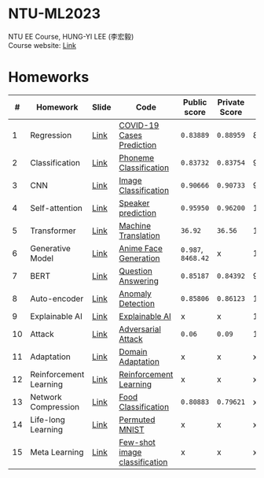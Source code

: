 # NTU-ML2023
NTU EE Course, HUNG-YI LEE (李宏毅)  
Course website: [Link](https://speech.ee.ntu.edu.tw/~hylee/ml/2023-spring.php)

# Homeworks
|#|Homework|Slide|Code|Public score|Private Score|Score|
|-|-|-|-|-|-|-|
|1|Regression|[Link](HW1/HW01.pdf)|[COVID-19 Cases Prediction](HW1/homework1.ipynb)|`0.83889`|`0.88959`|8|
|2|Classification|[Link](HW2/HW02.pdf)|[Phoneme Classification](HW2/homework2_1.ipynb)|`0.83732`|`0.83754`|9|
|3|CNN|[Link](HW3/HW03.pdf)|[Image Classification](HW3/homework3.ipynb)|`0.90666`|`0.90733`|9.6|
|4|Self-attention|[Link](HW4/HW04.pdf)|[Speaker prediction](HW4/homework4.ipynb)|`0.95950`|`0.96200`|10|
|5|Transformer|[Link](HW5/HW05.pdf)|[Machine Translation](HW5/homework5.ipynb)|`36.92`|`36.56`|10+0.5([report](HW6/hw6_report.pdf))|
|6|Generative Model|[Link](HW6/HW06.pdf)|[Anime Face Generation](HW6/homework6.ipynb)|`0.987`, `8468.42`|x|10|
|7|BERT|[Link](HW7/HW07.pdf)|[Question Answering](HW7/homework7.ipynb)|`0.85187`|`0.84392`|9.5|
|8|Auto-encoder|[Link](HW8/HW08.pdf)|[Anomaly Detection](HW8/homework8.ipynb)|`0.85806`|`0.86123`|10|
|9|Explainable AI|[Link](HW9/HW09.pdf)|[Explainable AI](HW9/homework9.ipynb)|x|x|10|
|10|Attack|[Link](HW10/HW10.pdf)|[Adversarial Attack](HW10/homework10.ipynb)|`0.06`|`0.09`|10|
|11|Adaptation|[Link](HW11/HW11.pdf)|[Domain Adaptation](HW11/homework11.ipynb)|x|x|x|
|12|Reinforcement Learning|[Link](HW12/HW12.pdf)|[Reinforcement Learning](HW12/homework12.ipynb)|x|x|x|
|13|Network Compression|[Link](HW13/HW13.pdf)|[Food Classification](HW13/homework13.ipynb)|`0.80883`|`0.79621`|x|
|14|Life-long Learning|[Link](HW14/HW14.pdf)|[Permuted MNIST](HW14/homework14.ipynb)|x|x|x|
|15|Meta Learning|[Link](HW15/HW15.pdf)|[Few-shot image classification](HW15/homework15.ipynb)|x|x|x|
